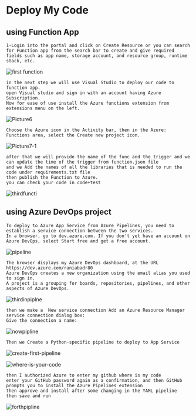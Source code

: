 # Deploy My Code
## using Function App 
```
1-Login into the portal and click on Create Resource or you can search for Function app from the search bar to create and give required fields such as app name, storage account, and resource group, runtime stack, etc.
```
![first function](https://user-images.githubusercontent.com/83798130/176980467-76a83f47-2d82-4852-b5ec-e4b700549830.jpg)
```
in the next step we will use Visual Studio to deploy our code to function app. 
open Visual studio and sign in with an account having Azure Subscription.
Now for ease of use install the Azure functions extension from extensions menu on the left.
```
![Picture6](https://user-images.githubusercontent.com/83798130/176981030-bbf44439-4b85-4dc4-952c-c39a8b5a1c0f.jpg)
```
Choose the Azure icon in the Activity bar, then in the Azure: Functions area, select the Create new project icon.
```
![Picture7-1](https://user-images.githubusercontent.com/83798130/176981096-0878447a-38c8-4ad7-b180-ba6824fab9a7.jpg)
```
after that we will provide the name of the func and the trigger and we can update the time of the trigger from function.json file
and we Add the names of all the libraries that is needed to run the code under requirements.txt file
then publish the Function to Azure.
you can check your code in code+test
```

![thirdfuncti](https://user-images.githubusercontent.com/83798130/176981430-2194dd42-60c0-4c4e-8a1f-2b7273cf1c28.jpg)


## using  Azure DevOps project
```
To deploy to Azure App Service from Azure Pipelines, you need to establish a service connection between the two services.
In a browser, go to dev.azure.com. If you don't yet have an account on Azure DevOps, select Start free and get a free account.
```
![pipeline](https://user-images.githubusercontent.com/83798130/176981551-702e0cb5-975d-47f5-ad37-ce06a70b96ca.jpg)
```
The browser displays my Azure DevOps dashboard, at the URL https://dev.azure.com/raniabadr80
Azure DevOps creates a new organization using the email alias you used to sign in.
A project is a grouping for boards, repositories, pipelines, and other aspects of Azure DevOps.
```
![thirdinpiplne](https://user-images.githubusercontent.com/83798130/176981704-5a5c26ab-302d-4809-8060-3ad6e0c874dd.jpg)
```
then we make a  New service connection Add an Azure Resource Manager service connection dialog box:
Give the connection a name:
```
![nowpipline](https://user-images.githubusercontent.com/83798130/176981833-b6fb9e79-b663-4745-9a15-85be9cbf8a15.jpg)
```
Then we Create a Python-specific pipeline to deploy to App Service
```
![create-first-pipeline](https://user-images.githubusercontent.com/83798130/176981893-f3df7784-2796-40e5-a2b7-c27365845846.png)

![where-is-your-code](https://user-images.githubusercontent.com/83798130/176981903-4289e478-696e-46bc-8036-fa0ef84998c2.png)
```
then I authorized Azure to enter my github where is my code 
enter your GitHub password again as a confirmation, and then GitHub prompts you to install the Azure Pipelines extension
then approve and install after some changing in the YAML pipeline
then save and run
```
![forthpipline](https://user-images.githubusercontent.com/83798130/176982050-bc43f9d0-47d7-4566-8799-841c62590139.jpg)




